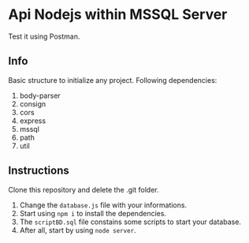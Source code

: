 # Api Nodejs within MSSQL Server

Test it using Postman.

## Info

Basic structure to initialize any project. Following dependencies:
1. body-parser
2. consign
3. cors
4. express
5. mssql
6. path
7. util

## Instructions

Clone this repository and delete the .git folder.

1. Change the `database.js` file with your informations.
2. Start using `npm i` to install the dependencies.
3. The `scriptBD.sql` file constains some scripts to start your database.
4. After all, start by using `node server`.